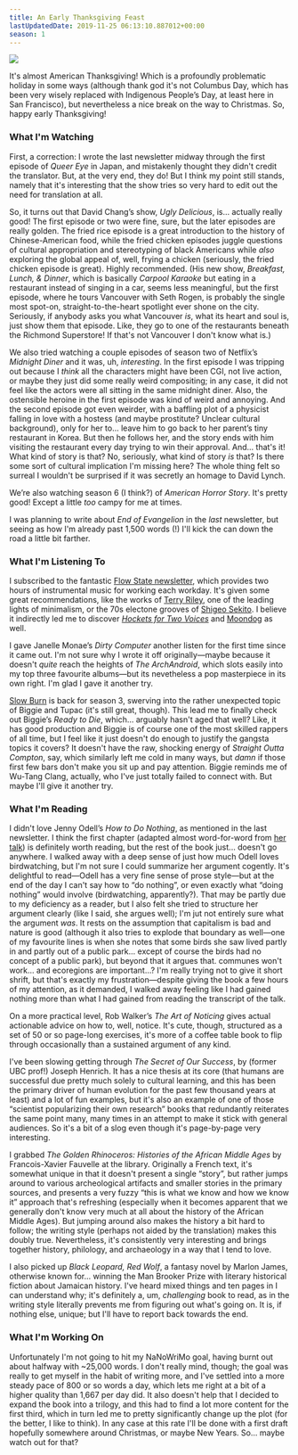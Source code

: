 ```yaml
---
title: An Early Thanksgiving Feast
lastUpdatedDate: 2019-11-25 06:13:10.887012+00:00
season: 1
---
```


![](https://buttondown-attachments.s3.us-west-2.amazonaws.com/images/406fcbeb-dc7e-4014-913b-60582c521d3c.JPG)

 It's almost American Thanksgiving! Which is a profoundly problematic holiday in some ways (although thank god it's not Columbus Day, which has been very wisely replaced with Indigenous People’s Day, at least here in San Francisco), but nevertheless a nice break on the way to Christmas. So, happy early Thanksgiving!

### What I'm Watching

First, a correction: I wrote the last newsletter midway through the first episode of *Queer Eye* in Japan, and mistakenly thought they didn't credit the translator. But, at the very end, they do! But I think my point still stands, namely that it's interesting that the show tries so very hard to edit out the need for translation at all.

So, it turns out that David Chang’s show, *Ugly Delicious*, is... actually really good! The first episode or two were fine, sure, but the later episodes are really golden. The fried rice episode is a great introduction to the history of Chinese-American food, while the fried chicken episodes juggle questions of cultural appropriation and stereotyping of black Americans while *also* exploring the global appeal of, well, frying a chicken (seriously, the fried chicken episode is great). Highly recommended. (His new show, *Breakfast, Lunch, & Dinner*, which is basically *Carpool Karaoke* but eating in a restaurant instead of singing in a car, seems less meaningful, but the first episode, where he tours Vancouver with Seth Rogen, is probably the single most spot-on, straight-to-the-heart spotlight ever shone on the city. Seriously, if anybody asks you what Vancouver *is*, what its heart and soul is, just show them that episode. Like, they go to one of the restaurants beneath the Richmond Superstore! If that's not Vancouver I don't know what is.)

We also tried watching a couple episodes of season two of Netflix’s *Midnight Diner* and it was, uh, *interesting*. In the first episode I was tripping out because I *think* all the characters might have been CGI, not live action, or maybe they just did some really weird compositing; in any case, it did not feel like the actors were all sitting in the same midnight diner. Also, the ostensible heroine in the first episode was kind of weird and annoying. And the second episode got even weirder, with a baffling plot of a physicist falling in love with a hostess (and maybe prostitute? Unclear cultural background), only for her to... leave him to go back to her parent’s tiny restaurant in Korea. But then he follows her, and the story ends with him visiting the restaurant every day trying to win their approval. And... that's it! What kind of story is that? No, seriously, what kind of story *is* that? Is there some sort of cultural implication I'm missing here? The whole thing felt so surreal I wouldn't be surprised if it was secretly an homage to David Lynch.

We’re also watching season 6 (I think?) of *American Horror Story*. It's pretty good! Except a little *too* campy for me at times.

I was planning to write about *End of Evangelion* in the *last* newsletter, but seeing as how I'm already past 1,500 words (!) I'll kick the can down the road a little bit farther.

### What I'm Listening To

I subscribed to the fantastic [Flow State newsletter](https://flowstate.substack.com/), which provides two hours of instrumental music for working each workday. It's given some great recommendations, like the works of [Terry Riley](https://flowstate.substack.com/p/november-18-2019), one of the leading lights of minimalism, or the 70s electone grooves of [Shigeo Sekito](https://flowstate.substack.com/p/november-14-2019). I believe it indirectly led me to discover [*Hockets for Two Voices*](https://mearaoreilly.bandcamp.com/album/hockets-for-two-voices-ep) and [Moondog](https://en.wikipedia.org/wiki/Moondog) as well.

I gave Janelle Monae’s *Dirty Computer* another listen for the first time since it came out. I'm not sure why I wrote it off originally—maybe because it doesn't *quite* reach the heights of *The ArchAndroid*, which slots easily into my top three favourite albums—but its nevetheless a pop masterpiece in its own right. I'm glad I gave it another try.

[Slow Burn](https://slate.com/podcasts/slow-burn/s3/biggie-and-tupac) is back for season 3, swerving into the rather unexpected topic of Biggie and Tupac (it's still great, though). This lead me to finally check out Biggie’s *Ready to Die*, which... arguably hasn't aged that well? Like, it has good production and Biggie is of course one of the most skilled rappers of all time, but I feel like it just doesn't do enough to justify the gangsta topics it covers? It doesn't have the raw, shocking energy of *Straight Outta Compton*, say, which similarly left me cold in many ways, but *damn* if those first few bars don't make you sit up and pay attention. Biggie reminds me of Wu-Tang Clang, actually, who I've just totally failed to connect with. But maybe I'll give it another try.

### What I'm Reading

I didn't love Jenny Odell’s *How to Do Nothing*, as mentioned in the last newsletter. I think the first chapter (adapted almost word-for-word from [her talk](https://medium.com/@the_jennitaur/how-to-do-nothing-57e100f59bbb)) is definitely worth reading, but the rest of the book just... doesn't go anywhere. I walked away with a deep sense of just how much Odell loves birdwatching, but I'm not sure I could summarize her argument cogently. It's delightful to read—Odell has a very fine sense of prose style—but at the end of the day I can't say how to “do nothing”, or even exactly what “doing nothing” would involve (birdwatching, apparently?). That may be partly due to my deficiency as a reader, but I also felt she tried to structure her argument clearly (like I said, she argues well); I'm jut not entirely sure what the argument *was*. It rests on the assumption that capitalism is bad and nature is good (although it also tries to explode that boundary as well—one of my favourite lines is when she notes that some birds she saw lived partly in and partly out of a public park... except of course the birds had no concept of a public park), but beyond that it argues that. communes won't work... and ecoregions are important...? I'm really trying not to give it short shrift, but that's exactly my frustration—despite giving the book a few hours of my attention, as it demanded, I walked away feeling like I had gained nothing more than what I had gained from reading the transcript of the talk.

On a more practical level, Rob Walker’s *The Art of Noticing* gives actual actionable advice on how to, well, notice. It's cute, though, structured as a set of 50 or so page-long exercises, it's more of a coffee table book to flip through occasionally than a sustained argument of any kind.

I've been slowing getting through *The Secret of Our Success*, by (former UBC prof!) Joseph Henrich. It has a nice thesis at its core (that humans are successful due pretty much solely to cultural learning, and this has been the primary driver of human evolution for the past few thousand years at least) and a lot of fun examples, but it's also an example of one of those “scientist popularizing their own research” books that redundantly reiterates the same point many, many times in an attempt to make it stick with general audiences. So it's a bit of a slog even though it's page-by-page very interesting.

I grabbed *The Golden Rhinoceros: Histories of the African Middle Ages* by Francois-Xavier Fauvelle at the library. Originally a French text, it's somewhat unique in that it doesn't present a single “story”, but rather jumps around to various archeological artifacts and smaller stories in the primary sources, and presents a very fuzzy “this is what we know and how we know it” approach that's refreshing (especially when it becomes apparent that we generally don't know very much at all about the history of the African Middle Ages). But jumping around also makes the history a bit hard to follow; the writing style (perhaps not aided by the translation) makes this doubly true. Nevertheless, it's consistently very interesting and brings together history, philology, and archaeology in a way that I tend to love.

I also picked up *Black Leopard, Red Wolf*, a fantasy novel by Marlon James, otherwise known for... winning the Man Brooker Prize with literary historical fiction about Jamaican history. I've heard mixed things and ten pages in I can understand why; it's definitely a, um, *challenging* book to read, as in the writing style literally prevents me from figuring out what's going on. It is, if nothing else, unique; but I'll have to report back towards the end.

### What I'm Working On

Unfortunately I'm not going to hit my NaNoWriMo goal, having burnt out about halfway with ~25,000 words. I don't really mind, though; the goal was really to get myself in the habit of writing more, and I've settled into a more steady pace of 800 or so words a day, which lets me right at a bit of a higher quality than 1,667 per day did. It also doesn't help that I decided to expand the book into a trilogy, and this had to find a lot more content for the first third, which in turn led me to pretty significantly change up the plot (for the better, I like to think). In any case at this rate I'll be done with a first draft hopefully somewhere around Christmas, or maybe New Years. So... maybe watch out for that?